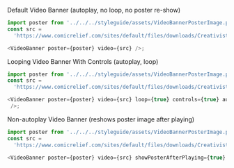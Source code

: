 Default Video Banner (autoplay, no loop, no poster re-show)
```js
import poster from '../../../styleguide/assets/VideoBannerPosterImage.png';
const src =
  'https://www.comicrelief.com/sites/default/files/downloads/Creativists_Logo_Web_small_V2_0.mp4';

<VideoBanner poster={poster} video={src} />;
```
Looping Video Banner With Controls (autoplay, loop)
```js
import poster from '../../../styleguide/assets/VideoBannerPosterImage.png';
const src =
  'https://www.comicrelief.com/sites/default/files/downloads/Creativists_Logo_Web_small_V2_0.mp4';

<VideoBanner poster={poster} video={src} loop={true} controls={true} autoPlay={true}
 />;
```

Non-autoplay Video Banner (reshows poster image after playing)
```js
import poster from '../../../styleguide/assets/VideoBannerPosterImage.png';
const src =
  'https://www.comicrelief.com/sites/default/files/downloads/Creativists_Logo_Web_small_V2_0.mp4';

<VideoBanner poster={poster} video={src} showPosterAfterPlaying={true} />;
```
